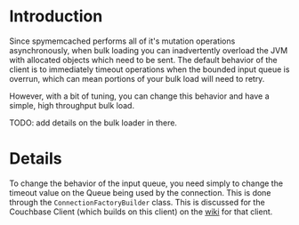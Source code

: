 # Introduction #

Since spymemcached performs all of it's mutation operations asynchronously, when bulk loading you can inadvertently overload the JVM with allocated objects which need to be sent.  The default behavior of the client is to immediately timeout operations when the bounded input queue is overrun, which can mean portions of your bulk load will need to retry.

However, with a bit of tuning, you can change this behavior and have a simple, high throughput bulk load.

TODO: add details on the bulk loader in there.

# Details #

To change the behavior of the input queue, you need simply to change the timeout value on the Queue being used by the connection.  This is done through the `ConnectionFactoryBuilder` class.  This is discussed for the Couchbase Client (which builds on this client) on the [wiki](http://www.couchbase.com/wiki/display/couchbase/Couchbase+Java+Client+Library#CouchbaseJavaClientLibrary-BulkLoading) for that client.